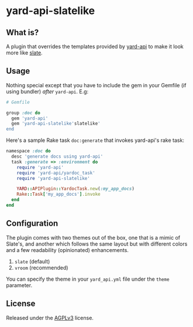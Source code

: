 # yard-api-slatelike

## What is?

A plugin that overrides the templates provided by [yard-api](https://github.com/amireh/yard-api) to make it look more like [slate](https://github.com/tripit/slate).

## Usage

Nothing special except that you have to include the gem in your Gemfile (if using bundler) *after* `yard-api`. E.g:

```ruby
# Gemfile

group :doc do
  gem 'yard-api'
  gem 'yard-api-slatelike'slatelike'
end
```

Here's a sample Rake task `doc:generate` that invokes yard-api's rake task:

```ruby
namespace :doc do
  desc 'generate docs using yard-api'
  task :generate => :environment do
    require 'yard-api'
    require 'yard-api/yardoc_task'
    require 'yard-api-slatelike'

    YARD::APIPlugin::YardocTask.new(:my_app_docs)
    Rake::Task['my_app_docs'].invoke
  end
end
```

## Configuration

The plugin comes with two themes out of the box, one that is a mimic of Slate's, and another which follows the same layout but with different colors and a few readability (opinionated) enhancements.

1. `slate` (default)
2. `vroom` (recommended)

You can specify the theme in your `yard_api.yml` file under the `theme` parameter.

## License
Released under the [AGPLv3](http://www.gnu.org/licenses/agpl-3.0.html) license.